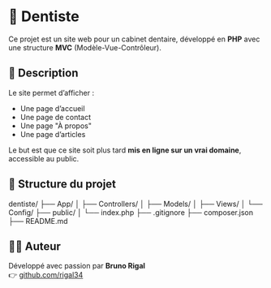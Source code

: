 # 🦷 Dentiste

Ce projet est un site web pour un cabinet dentaire, développé en **PHP** avec une structure **MVC** (Modèle-Vue-Contrôleur).

## 📄 Description

Le site permet d’afficher :
- Une page d’accueil
- Une page de contact
- Une page "À propos"
- Une page d’articles

Le but est que ce site soit plus tard **mis en ligne sur un vrai domaine**, accessible au public.

## 📁 Structure du projet

dentiste/ ├── App/ │ ├── Controllers/ │ ├── Models/ │ ├── Views/ │ └── Config/ ├── public/ │ └── index.php ├── .gitignore ├── composer.json ├── README.md


## 👨‍💻 Auteur

Développé avec passion par **Bruno Rigal**  
👉 [github.com/rigal34](https://github.com/rigal34)
